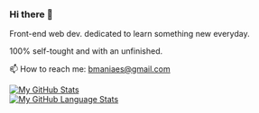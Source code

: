 ### Hi there 👋

Front-end web dev. dedicated to learn something new everyday.

100% self-tought and with an unfinished.

📫 How to reach me: bmaniaes@gmail.com





[![My GitHub Stats](https://github-readme-stats.vercel.app/api/?username=bmaniaes&count_private=true&theme=tokyonight&showicons=true)]()                   
[![My GitHub Language Stats](https://github-readme-stats.vercel.app/api/top-langs/?username=bmaniaes&langs_count=5&theme=tokyonight)]()
